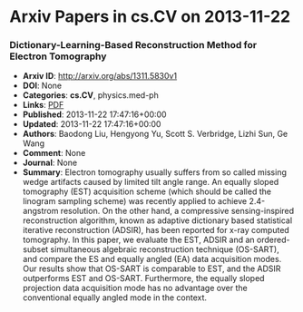 # Arxiv Papers in cs.CV on 2013-11-22
### Dictionary-Learning-Based Reconstruction Method for Electron Tomography
- **Arxiv ID**: http://arxiv.org/abs/1311.5830v1
- **DOI**: None
- **Categories**: **cs.CV**, physics.med-ph
- **Links**: [PDF](http://arxiv.org/pdf/1311.5830v1)
- **Published**: 2013-11-22 17:47:16+00:00
- **Updated**: 2013-11-22 17:47:16+00:00
- **Authors**: Baodong Liu, Hengyong Yu, Scott S. Verbridge, Lizhi Sun, Ge Wang
- **Comment**: None
- **Journal**: None
- **Summary**: Electron tomography usually suffers from so called missing wedge artifacts caused by limited tilt angle range. An equally sloped tomography (EST) acquisition scheme (which should be called the linogram sampling scheme) was recently applied to achieve 2.4-angstrom resolution. On the other hand, a compressive sensing-inspired reconstruction algorithm, known as adaptive dictionary based statistical iterative reconstruction (ADSIR), has been reported for x-ray computed tomography. In this paper, we evaluate the EST, ADSIR and an ordered-subset simultaneous algebraic reconstruction technique (OS-SART), and compare the ES and equally angled (EA) data acquisition modes. Our results show that OS-SART is comparable to EST, and the ADSIR outperforms EST and OS-SART. Furthermore, the equally sloped projection data acquisition mode has no advantage over the conventional equally angled mode in the context.



